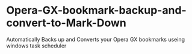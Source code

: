# Opera-GX-bookmark-backup-and-convert-to-Mark-Down
Automatically Backs up and Converts your Opera GX bookmarks useing windows task scheduler 
